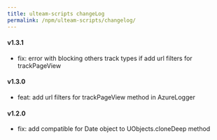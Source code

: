 ```yaml
---
title: ulteam-scripts changeLog
permalink: /npm/ulteam-scripts/changelog/
---
```


#### v1.3.1
- fix: error with blocking others track types if add url filters for trackPageView

#### v1.3.0
- feat: add url filters for trackPageView method in AzureLogger

#### v1.2.0
- fix: add compatible for Date object to UObjects.cloneDeep method